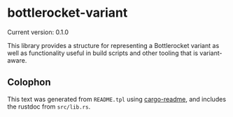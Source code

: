 # bottlerocket-variant

Current version: 0.1.0

This library provides a structure for representing a Bottlerocket variant as well as functionality
useful in build scripts and other tooling that is variant-aware.

## Colophon

This text was generated from `README.tpl` using [cargo-readme](https://crates.io/crates/cargo-readme), and includes the rustdoc from `src/lib.rs`.
